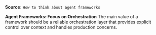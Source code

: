 **Source:** `How to think about agent frameworks`

**Agent Frameworks: Focus on Orchestration**
The main value of a framework should be a reliable orchestration layer that provides explicit control over context and handles production concerns.
